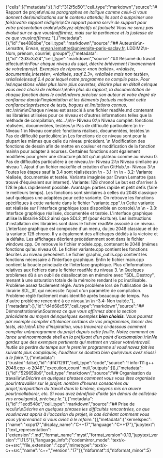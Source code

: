{"cells":[{"metadata":{},"id":"312f5d50","cell_type":"markdown","source":"# Rapport de projet\n\n*Les paragraphes en italique comme celui-ci vous donnent des\nindications sur le contenu attendu; ils sont à supprimer une fois\nvotre rapport rédigé*\n\n*Ce rapport pourra servir de support pour votre présentation orale*\n\n*Soyez objectifs et factuels! Vous ne serez pas évalué sur ce que vous\naffirmez, mais sur la pertinence et la justesse de ce que vous\naffirmez.*"},{"metadata":{},"id":"ee488bbe","cell_type":"markdown","source":"## Auteurs\n\n- Lemattre, Erwan, erwan.lemattre@universite-paris-saclay.fr, LDDIM2\n- Nom, prénom, courriel, groupe"},{"metadata":{},"id":"2d3c3a24","cell_type":"markdown","source":"## Résumé du travail effectué\n\n*Pour chaque niveau du sujet, décrire brièvement l'avancement de votre\nprojet. Exemples de réponses: «non traitée», «réalisée, documentée,\ntestée», «réalisée, sauf 2.3», «réalisée mais non testée», «réalisée\nsauf 2.4 pour lequel notre programme ne compile pas». Pour les\nquestions «Aller plus loin» plus ouvertes, décrire plus en détail ce\nque vous avez choisi de réaliser.*\n\n*En plus du rapport, la documentation de chaque fonction dans le code\ndevra préciser son auteur et votre degré de confiance dans\nl'implantation et les éléments factuels motivant cette confiance:\nprésence de tests, bogues et limitations connus, etc.*\n\n\n\nChaque niveau est associé à une fichier readMe.md contenant les librairies utilisées pour ce niveau et d'autres informations telles que la méthode de compilation, etc...\n\n- Niveau 0:\n    Niveau complet: fonctions réalisées, documentées, testées.\n    Pas de difficulté particulière.\n    \n- Niveau 1:\n    Niveau complet: fonctions réalises, documentées, testées.\n    Pas de difficulté particulière.\n    Les fonctions de ce niveau sont pour la plupart les mêmes que celle du niveau précédent. \n    Modification des fonctions de dessin afin de mettre en couleur et modification de la fonction main\n    pour adapter à ncurses. Certaines fonctions sont également modifiées pour gérer une structure plutôt qu'un plateau comme au     niveau 0. Pas de difficultés particulière à ce niveau.\n- Niveau 2:\n    Niveau similaire au niveau 1. Ajout d'un fichier makefile et création d'un GitHub.\n- Niveau 3:\n    Toutes les étapes sauf la 3.4 sont réalisées:\n    \n    - 3.1: \n        \n    - 3.2: Variante réalisée, documentée et testée. Variante imaginée par Erwan Lemattre (pas trouvé d'équivalent                   sur internet). Variante: 128 chrono! Le but est d'arriver à 128 le plus rapidement possible. Avantage: parties rapide           et petit défis (faire le meilleurs temps). Les fonctions sont similaires à celles du 2048 classique sauf quelques une           adaptées pour cette variante. On retrouve les fonctions spécifiques à cette variante dans le fichier \"variante.cpp\".\n        Cette variante est réalisée sur l'interface graphique (pas disponible en console).\n        \n    - 3.3: Interface graphique réalisée, documentée et testée. L'interface graphique utilise la librairie SDL2 ainsi que           SDL2_ttf (pour écriture). Les instructions d'installation des librairies sont dans le fichier readMe associé à ce               niveau. L'interface graphique est composée d'un menu, du jeu 2048 classique et de la variante 128 chrono. Il y a également des affichages dédiés à la victoire et la défaite. Les affichages décrient précédemment sont dans le fichier windows.cpp. On retrouve le fichier modele.cpp, contenant le 2048 (mêmes fonctions qu'au niveau 0). Le fichier variante.cpp contient les fonctions décrites au niveau précédent. Le fichier graphic_outils.cpp contient les fonctions nécessaire à l'interface graphique. Enfin le fichier main.cpp contient la boucle principale de l'interface graphique. Plus d'informations relatives aux fichiers dans le fichier readMe du niveau 3. \n    Quelques problèmes dû à un oubli de désallocation en mémoire avec \"SDL_Destroy\", menant à une saturation totale de la mémoire rendant le pc inutilisable. Problème assez facilement réglé. Autre problème lors de l'utilisation de la librairie SDL_ttf, qui nécessite l'ajout d'un paramètre de compilation. Problème réglé facilement mais identifié après beaucoup de temps. Pas d'autre problème rencontré à ce niveau.\n        \n    -3.4: Non traitée."},{"metadata":{},"id":"d4d68c55","cell_type":"markdown","source":"## Démonstration\n\n*Soutenez ce que vous affirmez dans la section précédente au moyen de\nquelques exemples **bien choisis**. Vous pourrez par exemple compiler et\nlancer certains de vos programmes, lancer des tests, etc.*\n\n*À titre d'inspiration, vous trouverez ci-dessous comment compiler un\nprogramme du projet depuis cette feuille. Notez comment on lance une\ncommande shell en la préfixant d'un point d'exclamation.*\n\n*Ne gardez que des exemples pertinents qui mettent en valeur votre\ntravail. Inutile de perdre du temps sur le premier programme si vous\navez fait les suivants plus compliqués; l'auditeur se doutera bien que\nvous avez réussi à le faire.*"},{"metadata":{"trusted":false},"id":"df47f291","cell_type":"code","source":"! info-111 g++ 2048.cpp -o 2048","execution_count":null,"outputs":[]},{"metadata":{},"id":"529659b9","cell_type":"markdown","source":"## Organisation du travail\n\n*Décrire en quelques phrases comment vous vous êtes organisés pour\ntravailler sur le projet: nombre d'heures consacrées au projet,\nrépartition du travail dans le binôme, moyens mis en œuvre pour\ncollaborer, etc. Si vous avez bénéficié d'aide (en dehors de celle\nde vos enseigants), précisez le.*"},{"metadata":{},"id":"1ecd548c","cell_type":"markdown","source":"## Prise de recul\n\n*Décrire en quelques phrases les difficultés rencontrées, ce que vous\navez appris à l'occasion du projet, le cas échéant comment vous vous y\nprendriez si vous aviez à le refaire.*"}],"metadata":{"kernelspec":{"name":"xcpp17","display_name":"C++17","language":"C++17"},"jupytext":{"text_representation":{"extension":".md","format_name":"myst","format_version":0.13,"jupytext_version":"1.11.5"}},"language_info":{"codemirror_mode":"text/x-c++src","file_extension":".cpp","mimetype":"text/x-c++src","name":"c++","version":"17"}},"nbformat":4,"nbformat_minor":5}